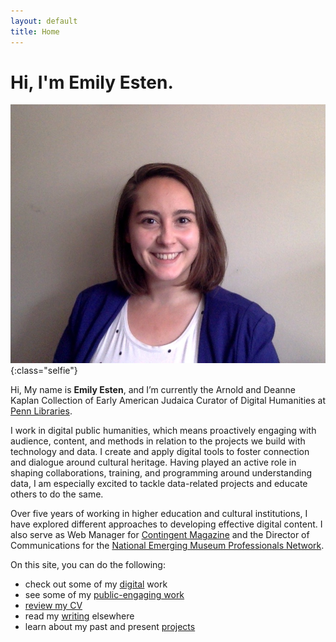 ```yaml
---
layout: default
title: Home
---
```


# Hi, I'm Emily Esten.

![Image of Emily Esten](/assets/img/Esten-2020-headshot.jpg){:class="selfie"}

Hi, My name is **Emily Esten**, and I’m currently the Arnold and Deanne Kaplan Collection of Early American Judaica Curator of Digital Humanities at [Penn Libraries](https://judaicadh.library.upenn.edu).

I work in digital public humanities, which means proactively engaging with audience, content, and methods in relation to the projects we build with technology and data. I create and apply digital tools to foster connection and dialogue around cultural heritage. Having played an active role in shaping collaborations, training, and programming around understanding data, I am especially excited to tackle data-related projects and educate others to do the same.

Over five years of working in higher education and cultural institutions, I have explored different approaches to developing effective digital content. I also serve as Web Manager for [Contingent Magazine](http://contingentmagazine.org/) and the Director of Communications for the [National Emerging Museum Professionals Network](https://nationalempnetwork.org/).


On this site, you can do the following:
- check out some of my [digital](/digital) work
- see some of my [public-engaging work](/public)
- [review my CV](/cv)
- read my [writing](/writing) elsewhere
- learn about my past and present [projects](/projects)
